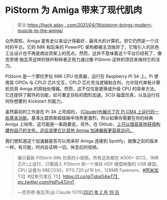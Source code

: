 # PiStorm 为 Amiga 带来了现代肌肉

> 原文:[https://hack aday . com/2021/04/19/pistorm-brings-modern-muscle-to-the-amiga/](https://hackaday.com/2021/04/19/pistorm-brings-modern-muscle-to-the-amiga/)

众所周知，Amiga 是有史以来设计得最好、最伟大的计算机，但它仍然是一个过时的平台。它的 68K 和后来的 PowerPC 架构都被主流抛弃了，它吸引人的灰色工业设计也不再是商店货架上的亮点。然而，这并不意味着这个平台已经死了，像克劳德·施瓦茨这样的铁杆粉碎者正努力通过像 PiStorm 这样的项目来保持它的活力。

PiStorm 是一个摩托罗拉 68K CPU 仿真器，运行在 Raspberry PI 3A 上。Pi 使用其 GPIOs 与 CPLD 芯片交互，CPLD 芯片充当逻辑粘合剂，允许现代单板计算机仿真 Amiga 的原始处理器。然而，这不仅仅是更换或升级 CPU 的简单方法。它还提供了额外的功能，如可重定目标的图形加速，SCSI 磁盘仿真，以及运行任何你想要的 Kickstart 的能力。

虽然最初的工作是在 Pi 3A 上完成的， [[Claude]也展示了在 Pi CM4 上运行的一些基本功能](https://mobile.twitter.com/Claude1079/status/1383669659648495625)。基准比碧昂斯超级碗中场秀更激烈，所以如果你需要在你的经典 Amiga 上咕哝，这可能是一条路要走。另外，在 Github，[上可以很容易地获得构建你自己的文件，这应该使它比其他 Amiga 加速器板更容易访问。](https://github.com/captain-amygdala/pistorm)

我们想知道这个加速器是否可以用来将 Amiga 连接到 Spotify，就像之前的版本一样。有可能，时间会证明一切。休息后的视频。

> 展示最新 PiStorm 68k 仿真的小视频。所有这些都在 A500+ (ECS，1MB 芯片)上运行，只需插入 PiStorm 和一个保存 HDF 硬盘映像的 USB 硬盘。CPU 设置为 68EC030，RTG 720 p/16 bit，128MB Fastmem。[#阿米加](https://twitter.com/hashtag/Amiga?src=hash&ref_src=twsrc%5Etfw)T3】#拉斯贝里比 T5】https://t.co/giTjdoiG4wT7】pic.twitter.com/HsPu47JrnT
> 
> —克劳德·施瓦茨(@ Claude 1079)[2021 年 2 月 19 日](https://twitter.com/Claude1079/status/1362840304999661568?ref_src=twsrc%5Etfw)